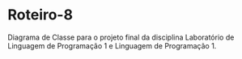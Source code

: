 # Roteiro-8
Diagrama de Classe para o projeto final da disciplina Laboratório de Linguagem de Programação 1 e Linguagem de Programação 1.

